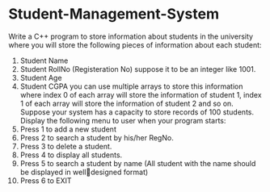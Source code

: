 # Student-Management-System
Write a C++ program to store information about students in the university where you will store the 
following pieces of information about each student:
1. Student Name
2. Student RollNo (Registeration No) suppose it to be an integer like 1001.
3. Student Age
4. Student CGPA
you can use multiple arrays to store this information where index 0 of each array will store the 
information of student 1, index 1 of each array will store the information of student 2 and so on. 
Suppose your system has a capacity to store records of 100 students.
Display the following menu to user when your program starts:
1. Press 1 to add a new student
2. Press 2 to search a student by his/her RegNo.
3. Press 3 to delete a student.
4. Press 4 to display all students.
5. Press 5 to search a student by name (All student with the name should be displayed in welldesigned format)
6. Press 6 to EXIT
